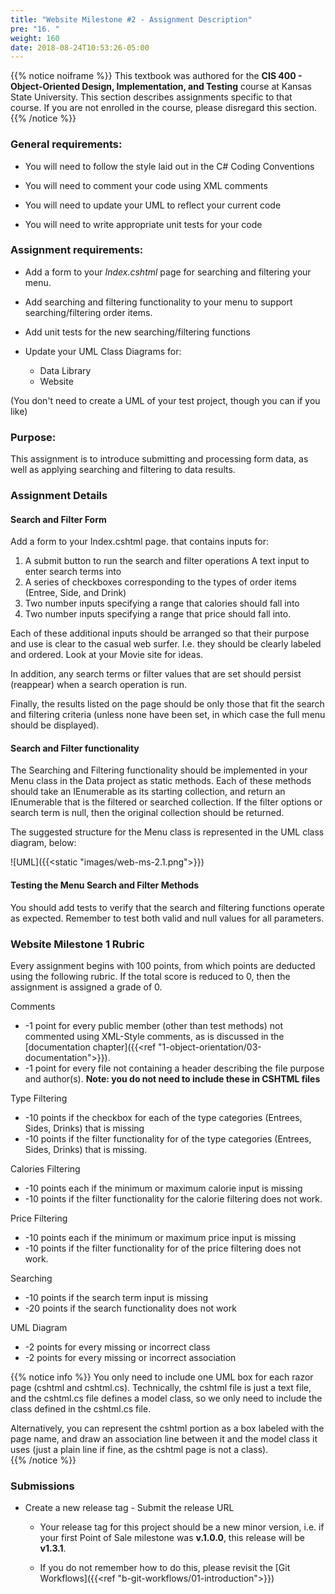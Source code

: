 ```yaml
---
title: "Website Milestone #2 - Assignment Description"
pre: "16. "
weight: 160
date: 2018-08-24T10:53:26-05:00
---
```


{{% notice noiframe %}}
This textbook was authored for the **CIS 400 - Object-Oriented Design, Implementation, and Testing** course at Kansas State University.  This section describes assignments specific to that course.  If you are not enrolled in the course, please disregard this section.
{{% /notice %}}


### General requirements:

* You will need to follow the style laid out in the C# Coding Conventions

* You will need to comment your code using XML comments

* You will need to update your UML to reflect your current code

* You will need to write appropriate unit tests for your code

### Assignment requirements:

* Add a form to your _Index.cshtml_ page for searching and filtering your menu.

* Add searching and filtering functionality to your menu to support searching/filtering order items.

* Add unit tests for the new searching/filtering functions

* Update your UML Class Diagrams for:
  * Data Library
  * Website

(You don't need to create a UML of your test project, though you can if you like)

### Purpose:

This assignment is to introduce submitting and processing form data, as well as applying searching and filtering to data results.

### Assignment Details

#### Search and Filter Form
Add a form to your Index.cshtml page. that contains inputs for:

1. A submit button to run the search and filter operations
A text input to enter search terms into
2. A series of checkboxes corresponding to the types of order items (Entree, Side, and Drink)
3. Two number inputs specifying a range that calories should fall into
4. Two number inputs specifying a range that price should fall into.

Each of these additional inputs should be arranged so that their purpose and use is clear to the casual web surfer. I.e. they should be clearly labeled and ordered. Look at your Movie site for ideas.

In addition, any search terms or filter values that are set should persist (reappear) when a search operation is run.

Finally, the results listed on the page should be only those that fit the search and filtering criteria (unless none have been set, in which case the full menu should be displayed).

#### Search and Filter functionality
The Searching and Filtering functionality should be implemented in your Menu class in the Data project as static methods. Each of these methods should take an IEnumerable<IOrderItem> as its starting collection, and return an IEnumerable<IOrderItem> that is the filtered or searched collection. If the filter options or search term is null, then the original collection should be returned.

The suggested structure for the Menu class is represented in the UML class diagram, below:

![UML]({{<static "images/web-ms-2.1.png">}})

#### Testing the Menu Search and Filter Methods
You should add tests to verify that the search and filtering functions operate as expected. Remember to test both valid and null values for all parameters.

### Website Milestone 1 Rubric

Every assignment begins with 100 points, from which points are deducted using the following rubric.  If the total score is reduced to 0, then the assignment is assigned a grade of 0.

Comments
* -1 point for every public member (other than test methods) not commented using XML-Style comments, as is discussed in the [documentation chapter]({{<ref "1-object-orientation/03-documentation">}}).
* -1 point for every file not containing a header describing the file purpose and author(s). **Note: you do not need to include these in CSHTML files**

Type Filtering
* -10 points if the checkbox for each of the type categories (Entrees, Sides, Drinks) that is missing
* -10 points if the filter functionality for of the type categories (Entrees, Sides, Drinks) that is missing.

Calories Filtering
* -10 points each if the minimum or maximum calorie input is missing
* -10 points if the filter functionality for the calorie filtering does not work.

Price Filtering
* -10 points each if the minimum or maximum price input is missing
* -10 points if the filter functionality for of the price filtering does not work.

Searching
* -10 points if the search term input is missing
* -20 points if the search functionality does not work

UML Diagram
* -2 points for every missing or incorrect class
* -2 points for every missing or incorrect association

{{% notice info %}}
You only need to include one UML box for each razor page (cshtml and cshtml.cs).  Technically, the cshtml file is just a text file, and the cshtml.cs file defines a model class, so we only need to include the class defined in the cshtml.cs file.

Alternatively, you can represent the cshtml portion as a box labeled with the page name, and draw an association line between it and the model class it uses (just a  plain line if fine, as the cshtml page is not a class).  
{{% /notice %}}

### Submissions

* Create a new release tag - Submit the release URL

  * Your release tag for this project should be a new minor version, i.e. if your first Point of Sale milestone was **v.1.0.0**, this release will be **v1.3.1**.

  * If you do not remember how to do this, please revisit the [Git Workflows]({{<ref "b-git-workflows/01-introduction">}})
